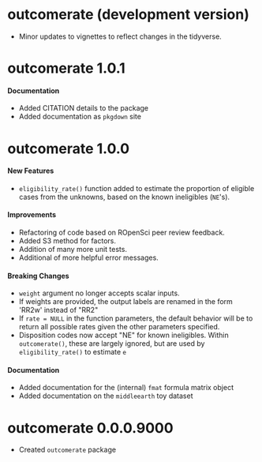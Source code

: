 # outcomerate (development version)

* Minor updates to vignettes to reflect changes in the tidyverse.

# outcomerate 1.0.1

#### Documentation

* Added CITATION details to the package
* Added documentation as `pkgdown` site

# outcomerate 1.0.0

#### New Features

* `eligibility_rate()` function added to estimate the proportion of eligible cases from the unknowns, based on the known ineligibles (`NE`'s).

#### Improvements

* Refactoring of code based on ROpenSci peer review feedback.
* Added S3 method for factors.
* Addition of many more unit tests.
* Additional of more helpful error messages.

#### Breaking Changes

* `weight` argument no longer accepts scalar inputs.
* If weights are provided, the output labels are renamed in the form 'RR2w' instead of "RR2"
* If `rate = NULL` in the function parameters, the default behavior will be to return all possible rates given the other parameters specified.
* Disposition codes now accept "NE" for known ineligibles. Within `outcomerate()`, these are largely ignored, but are used by `eligibility_rate()` to estimate `e`

#### Documentation

* Added documentation for the (internal) `fmat` formula matrix object
* Added documentation on the `middleearth` toy dataset

# outcomerate 0.0.0.9000

* Created `outcomerate` package
